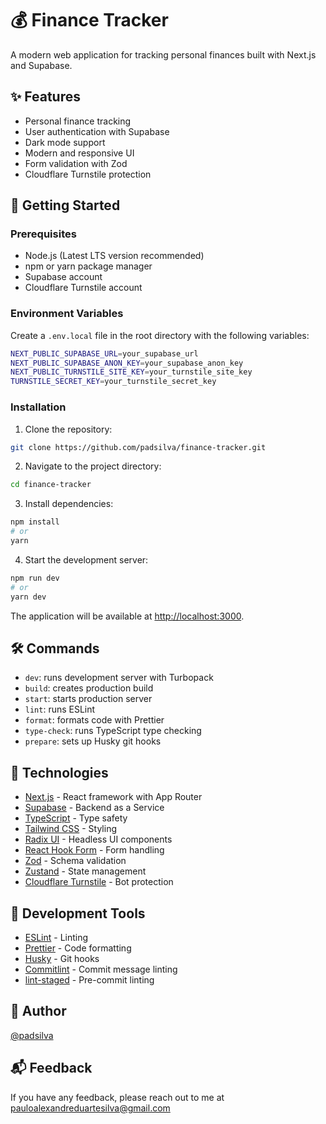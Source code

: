 # 💰 Finance Tracker

A modern web application for tracking personal finances built with Next.js and Supabase.

## ✨ Features

- Personal finance tracking
- User authentication with Supabase
- Dark mode support
- Modern and responsive UI
- Form validation with Zod
- Cloudflare Turnstile protection

## 🚀 Getting Started

### Prerequisites

- Node.js (Latest LTS version recommended)
- npm or yarn package manager
- Supabase account
- Cloudflare Turnstile account

### Environment Variables

Create a `.env.local` file in the root directory with the following variables:

```bash
NEXT_PUBLIC_SUPABASE_URL=your_supabase_url
NEXT_PUBLIC_SUPABASE_ANON_KEY=your_supabase_anon_key
NEXT_PUBLIC_TURNSTILE_SITE_KEY=your_turnstile_site_key
TURNSTILE_SECRET_KEY=your_turnstile_secret_key
```

### Installation

1. Clone the repository:
```bash
git clone https://github.com/padsilva/finance-tracker.git
```

2. Navigate to the project directory:
```bash
cd finance-tracker
```

3. Install dependencies:
```bash
npm install
# or
yarn
```

4. Start the development server:
```bash
npm run dev
# or
yarn dev
```

The application will be available at [http://localhost:3000](http://localhost:3000).

## 🛠️ Commands

- `dev`: runs development server with Turbopack
- `build`: creates production build
- `start`: starts production server
- `lint`: runs ESLint
- `format`: formats code with Prettier
- `type-check`: runs TypeScript type checking
- `prepare`: sets up Husky git hooks

## 🧰 Technologies

- [Next.js](https://nextjs.org/) - React framework with App Router
- [Supabase](https://supabase.com/) - Backend as a Service
- [TypeScript](https://www.typescriptlang.org/) - Type safety
- [Tailwind CSS](https://tailwindcss.com/) - Styling
- [Radix UI](https://www.radix-ui.com/) - Headless UI components
- [React Hook Form](https://react-hook-form.com/) - Form handling
- [Zod](https://zod.dev/) - Schema validation
- [Zustand](https://zustand-demo.pmnd.rs/) - State management
- [Cloudflare Turnstile](https://www.cloudflare.com/products/turnstile/) - Bot protection

## 🧪 Development Tools

- [ESLint](https://eslint.org/) - Linting
- [Prettier](https://prettier.io/) - Code formatting
- [Husky](https://typicode.github.io/husky/) - Git hooks
- [Commitlint](https://commitlint.js.org/) - Commit message linting
- [lint-staged](https://github.com/okonet/lint-staged) - Pre-commit linting

## 👷 Author

[@padsilva](https://www.github.com/padsilva)

## 📬 Feedback

If you have any feedback, please reach out to me at pauloalexandreduartesilva@gmail.com